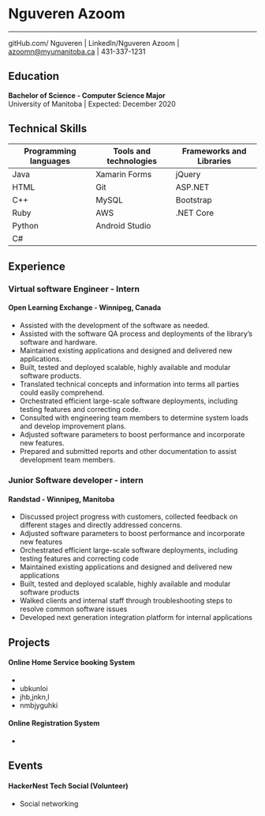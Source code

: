 

# **Nguveren Azoom**  
---
gitHub.com/ Nguveren | LinkedIn/Nguveren Azoom |  azoomn@myumanitoba.ca  | 431-337-1231           

## **Education**  
**Bachelor of Science - Computer Science Major**  
University of Manitoba | Expected: December 2020  
## **Technical Skills**
|Programming languages|Tools and technologies    | Frameworks and Libraries|  
| ------|  ------------- |-----------|  
| Java  | Xamarin Forms  | jQuery    |  
| HTML  | Git            | ASP.NET   |  
| C++   | MySQL          | Bootstrap |  
| Ruby  | AWS            | .NET Core |  
| Python|Android Studio  |           |  
| C#    |                |           |



## **Experience**  
### Virtual software Engineer - Intern
#### Open Learning Exchange - Winnipeg, Canada
* Assisted with the development of the software as needed.
* Assisted with the software QA process and deployments of the library’s software and hardware.  
* Maintained existing applications and designed and delivered new applications.
* Built, tested and deployed scalable, highly available and modular software products.
* Translated technical concepts and information into terms all parties could easily comprehend.
* Orchestrated efficient large-scale software deployments, including testing features and correcting code.
* Consulted with engineering team members to determine system loads and develop improvement plans.
* Adjusted software parameters to boost performance and incorporate new features.
* Prepared and submitted reports and other documentation to assist development team members.

### Junior Software developer - intern
#### Randstad - Winnipeg, Manitoba

* Discussed project progress with customers, collected feedback on different stages and directly addressed concerns.
* Adjusted software parameters to boost performance and incorporate new features
* Orchestrated efficient large-scale software deployments, including testing features and correcting code
* Maintained existing applications and designed and delivered new applications
* Built, tested and deployed scalable, highly available and modular software products
* Walked clients and internal staff through troubleshooting steps to resolve common software issues
* Developed next generation integration platform for internal applications

## **Projects**
#### Online Home Service booking System
*
* ubkunloi
* jhb,jnkn,l
* nmbjyguhki  

#### Online Registration System
*

## **Events**
#### HackerNest Tech Social (Volunteer)
 * Social networking  

